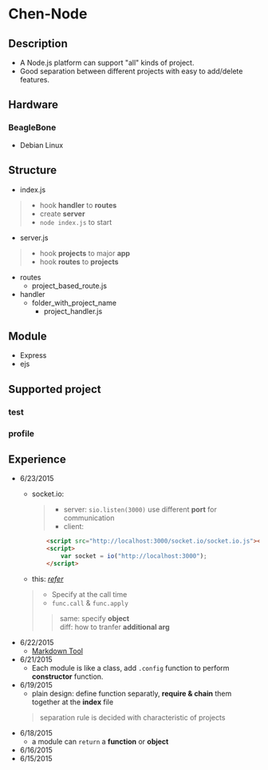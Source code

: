 # Chen-Node

## Description

* A Node.js platform can support "all" kinds of project.
* Good separation between different projects with easy to add/delete features.

## Hardware

### BeagleBone
* Debian Linux

## Structure

* index.js
> * hook **handler** to **routes**
> * create **server**
> * `node index.js` to start

* server.js
> * hook **projects** to major **app**
> *  hook **routes** to **projects**
* routes
    * project_based_route.js
* handler
    * folder_with_project_name
        * project_handler.js 
  
## Module

* Express
* ejs

## Supported project

### test
### profile

## Experience
* 6/23/2015
    * socket.io:
        > * server: `sio.listen(3000)` use different **port** for communication
        >* client: 

		```html
        	<script src="http://localhost:3000/socket.io/socket.io.js"></script>
         	<script>
             	var socket = io("http://localhost:3000");
         	</script>        
		```
    
	* this: [*refer*](http://book.mixu.net/node/ch4.html)
	>* Specify at the call time <br>
	>* `func.call` & `func.apply` 
	>> same: specify **object**<br> diff: how to tranfer **additional arg** 
* 6/22/2015
    * [Markdown Tool](https://github.com/mixu/markdown-styles)
* 6/21/2015
    * Each module is like a  class, add  `.config` function to perform **constructor** function.
* 6/19/2015
    * plain design: define function separatly, **require & chain** them together at the **index** file
	> separation rule is decided with characteristic of projects
* 6/18/2015
	* a module can `return` a **function** or **object**
* 6/16/2015
* 6/15/2015
